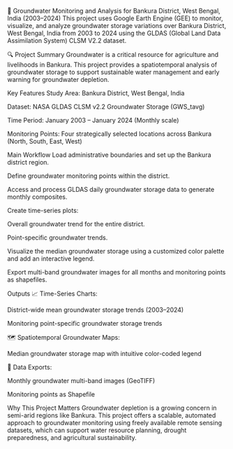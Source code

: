 🌊 Groundwater Monitoring and Analysis for Bankura District, West Bengal, India (2003–2024)
This project uses Google Earth Engine (GEE) to monitor, visualize, and analyze groundwater storage variations over Bankura District, West Bengal, India from 2003 to 2024 using the GLDAS (Global Land Data Assimilation System) CLSM V2.2 dataset.

🔍 Project Summary
Groundwater is a critical resource for agriculture and livelihoods in Bankura. This project provides a spatiotemporal analysis of groundwater storage to support sustainable water management and early warning for groundwater depletion.

Key Features
Study Area: Bankura District, West Bengal, India

Dataset: NASA GLDAS CLSM v2.2 Groundwater Storage (GWS_tavg)

Time Period: January 2003 – January 2024 (Monthly scale)

Monitoring Points: Four strategically selected locations across Bankura (North, South, East, West)

Main Workflow
Load administrative boundaries and set up the Bankura district region.

Define groundwater monitoring points within the district.

Access and process GLDAS daily groundwater storage data to generate monthly composites.

Create time-series plots:

Overall groundwater trend for the entire district.

Point-specific groundwater trends.

Visualize the median groundwater storage using a customized color palette and add an interactive legend.

Export multi-band groundwater images for all months and monitoring points as shapefiles.

Outputs
📈 Time-Series Charts:

District-wide mean groundwater storage trends (2003–2024)

Monitoring point-specific groundwater storage trends

🗺️ Spatiotemporal Groundwater Maps:

Median groundwater storage map with intuitive color-coded legend

📂 Data Exports:

Monthly groundwater multi-band images (GeoTIFF)

Monitoring points as Shapefile

Why This Project Matters
Groundwater depletion is a growing concern in semi-arid regions like Bankura. This project offers a scalable, automated approach to groundwater monitoring using freely available remote sensing datasets, which can support water resource planning, drought preparedness, and agricultural sustainability.

